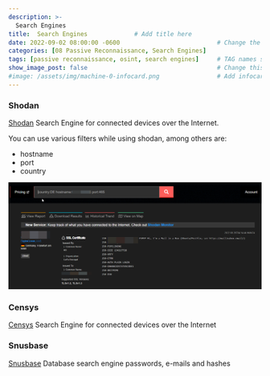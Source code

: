 ```yaml
---
description: >-
  Search Engines
title:  Search Engines             # Add title here
date: 2022-09-02 08:00:00 -0600                           # Change the date to match completion date
categories: [08 Passive Reconnaissance, Search Engines]                     # Change Templates to Writeup
tags: [passive reconnaissance, osint, search engines]     # TAG names should always be lowercase; replace template with writeup, and add relevant tags
show_image_post: false                                    # Change this to true
#image: /assets/img/machine-0-infocard.png                # Add infocard image here for post preview image
---
```

### Shodan
[Shodan](https://www.shodan.io)
Search Engine for connected devices over the Internet.

You can use various filters while using shodan, among others are:
- hostname
- port
- country

![Description](/assets/img/Pasted-image-20220831230555.png)

### Censys
[Censys](https://search.censys.io)
Search Engine for connected devices over the Internet

### Snusbase
[Snusbase](https://snusbase.com/search)
Database search engine passwords, e-mails and hashes